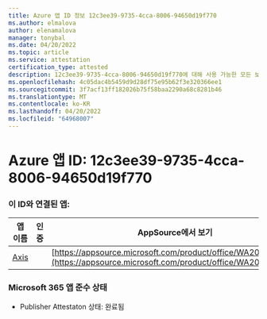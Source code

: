```yaml
---
title: Azure 앱 ID 정보 12c3ee39-9735-4cca-8006-94650d19f770
ms.author: elmalova
author: elenamalova
manager: tonybal
ms.date: 04/20/2022
ms.topic: article
ms.service: attestation
certification_type: attested
description: 12c3ee39-9735-4cca-8006-94650d19f770에 대해 사용 가능한 모든 보안 및 규정 준수 정보입니다.
ms.openlocfilehash: 4c05dac4b5459d9d28df75e95b62f3e320366ee1
ms.sourcegitcommit: 3f7acf13ff182026b75f58baa2290a68c8281b46
ms.translationtype: MT
ms.contentlocale: ko-KR
ms.lasthandoff: 04/20/2022
ms.locfileid: "64968007"
---
```

# <a name="azure-app-id-12c3ee39-9735-4cca-8006-94650d19f770"></a>Azure 앱 ID: 12c3ee39-9735-4cca-8006-94650d19f770


### <a name="apps-associated-with-this-id"></a>이 ID와 연결된 앱:
| **앱 이름** | **인증** | **AppSource에서 보기** |
|--------------|---------------|-----------------------|
| [Axis](../forward/WA200003932.md) |  | [https://appsource.microsoft.com/product/office/WA200003932](https://appsource.microsoft.com/product/office/WA200003932) |

### <a name="microsoft-365-app-compliance-status"></a>Microsoft 365 앱 준수 상태
- Publisher Attestaton 상태: 완료됨

